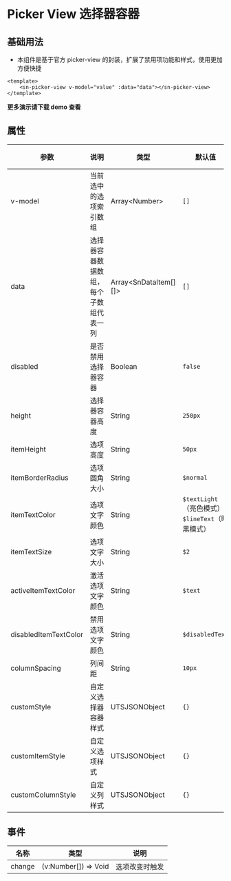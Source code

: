 # Picker View 选择器容器
## 基础用法
- 本组件是基于官方 picker-view 的封装，扩展了禁用项功能和样式，使用更加方便快捷
```vue
<template>
	<sn-picker-view v-model="value" :data="data"></sn-picker-view>
</template>
```
**更多演示请下载 demo 查看**
## 属性
| 参数                  | 说明                                   | 类型                        | 默认值                                               | 可选值            |
| --------------------- | -------------------------------------- | --------------------------- | ---------------------------------------------------- | ----------------- |
| v-model               | 当前选中的选项索引数组                 | Array\<Number\>             | `[]`                                                 | -                 |
| data                  | 选择器容器数据数组，每个子数组代表一列 | Array\<SnDataItem[][]\> | `[]`                                                 | -                 |
| disabled              | 是否禁用选择器容器                     | Boolean                     | `false`                                              | `true` \| `false` |
| height                | 选择器容器高度                         | String                      | `250px`                                              | -                 |
| itemHeight            | 选项高度                               | String                      | `50px`                                               | -                 |
| itemBorderRadius      | 选项圆角大小                           | String                      | `$normal`                                            | -                 |
| itemTextColor         | 选项文字颜色                           | String                      | `$textLight`（亮色模式）<br/>`$lineText`（暗黑模式） | -                 |
| itemTextSize          | 选项文字大小                           | String                      | `$2`                                                 | -                 |
| activeItemTextColor   | 激活选项文字颜色                       | String                      | `$text`                                              | -                 |
| disabledItemTextColor | 禁用选项文字颜色                       | String                      | `$disabledText`                                      | -                 |
| columnSpacing         | 列间距                                 | String                      | `10px`                                               | -                 |
| customStyle           | 自定义选择器容器样式                   | UTSJSONObject               | `{}`                                                 | -                 |
| customItemStyle       | 自定义选项样式                         | UTSJSONObject               | `{}`                                                 | -                 |
| customColumnStyle     | 自定义列样式                           | UTSJSONObject               | `{}`                                                 | -                 |
## 事件
| 名称   | 类型                   | 说明           |
| ------ | ---------------------- | -------------- |
| change | (v:Number[]) => Void | 选项改变时触发 |


<DemoPhone name="sn-picker-view" />